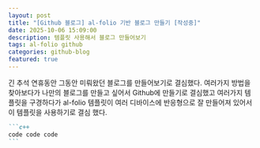 ```yaml
---
layout: post
title: "[Github 블로그] al-folio 기반 블로그 만들기 [작성중]"
date: 2025-10-06 15:09:00
description: 템플릿 사용해서 블로그 만들어보기
tags: al-folio github
categories: github-blog
featured: true
---
```


긴 추석 연휴동안 그동안 미뤄왔던 블로그를 만들어보기로 결심했다.
여러가지 방법을 찾아보다가 나만의 블로그를 만들고 싶어서 Github에 만들기로 결심했고 여러가지 템플릿을 구경하다가 al-folio 템플릿이 여러 디바이스에 반응형으로 잘 만들어져 있어서 이 템플릿을 사용하기로 결심 했다.

````markdown
```c++
code code code
```
````